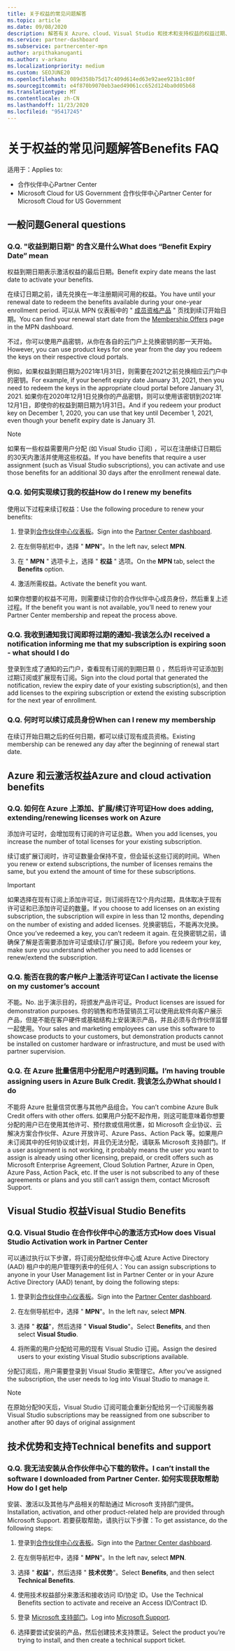 ```yaml
---
title: 关于权益的常见问题解答
ms.topic: article
ms.date: 09/08/2020
description: 解答有关 Azure、cloud、Visual Studio 和技术和支持权益的权益过期、续订和激活许可证的问题
ms.service: partner-dashboard
ms.subservice: partnercenter-mpn
author: arpithakanuganti
ms.author: v-arkanu
ms.localizationpriority: medium
ms.custom: SEOJUNE20
ms.openlocfilehash: 089d358b75d17c409d614ed63e92aee921b1c80f
ms.sourcegitcommit: e4f870b9070eb3aed49061cc652d124ba0d05b68
ms.translationtype: MT
ms.contentlocale: zh-CN
ms.lasthandoff: 11/23/2020
ms.locfileid: "95417245"
---
```

# <a name="benefits-faq"></a><span data-ttu-id="2743c-103">关于权益的常见问题解答</span><span class="sxs-lookup"><span data-stu-id="2743c-103">Benefits FAQ</span></span>

<span data-ttu-id="2743c-104">适用于：</span><span class="sxs-lookup"><span data-stu-id="2743c-104">Applies to:</span></span>

- <span data-ttu-id="2743c-105">合作伙伴中心</span><span class="sxs-lookup"><span data-stu-id="2743c-105">Partner Center</span></span>
- <span data-ttu-id="2743c-106">Microsoft Cloud for US Government 合作伙伴中心</span><span class="sxs-lookup"><span data-stu-id="2743c-106">Partner Center for Microsoft Cloud for US Government</span></span>

## <a name="general-questions"></a><span data-ttu-id="2743c-107">一般问题</span><span class="sxs-lookup"><span data-stu-id="2743c-107">General questions</span></span>

### <a name="q-what-does-benefit-expiry-date-mean"></a><span data-ttu-id="2743c-108">Q.</span><span class="sxs-lookup"><span data-stu-id="2743c-108">Q.</span></span> <span data-ttu-id="2743c-109">"收益到期日期" 的含义是什么</span><span class="sxs-lookup"><span data-stu-id="2743c-109">What does “Benefit Expiry Date” mean</span></span>

<span data-ttu-id="2743c-110">权益到期日期表示激活权益的最后日期。</span><span class="sxs-lookup"><span data-stu-id="2743c-110">Benefit expiry date means the last date to activate your benefits.</span></span>

<span data-ttu-id="2743c-111">在续订日期之前，请先兑换在一年注册期间可用的权益。</span><span class="sxs-lookup"><span data-stu-id="2743c-111">You have until your renewal date to redeem the benefits available during your one-year enrollment period.</span></span> <span data-ttu-id="2743c-112">可以从 MPN 仪表板中的 " [成员资格产品](https://partner.microsoft.com/dashboard/mpn/offers) " 页找到续订开始日期。</span><span class="sxs-lookup"><span data-stu-id="2743c-112">You can find your renewal start date from the [Membership Offers](https://partner.microsoft.com/dashboard/mpn/offers) page in the MPN dashboard.</span></span>

<span data-ttu-id="2743c-113">不过，你可以使用产品密钥，从你在各自的云门户上兑换密钥的那一天开始。</span><span class="sxs-lookup"><span data-stu-id="2743c-113">However, you can use product keys for one year from the day you redeem the keys on their respective cloud portals.</span></span>

<span data-ttu-id="2743c-114">例如，如果权益到期日期为2021年1月31日，则需要在2021之前兑换相应云门户中的密钥。</span><span class="sxs-lookup"><span data-stu-id="2743c-114">For example, if your benefit expiry date January 31, 2021, then you need to redeem the keys in the appropriate cloud portal before January 31, 2021.</span></span> <span data-ttu-id="2743c-115">如果你在2020年12月1日兑换你的产品密钥，则可以使用该密钥到2021年12月1日，即使你的权益到期日期为1月31日。</span><span class="sxs-lookup"><span data-stu-id="2743c-115">And if you redeem your product key on December 1, 2020, you can use that key until December 1, 2021, even though your benefit expiry date is January 31.</span></span>

>[!NOTE]
><span data-ttu-id="2743c-116">如果有一些权益需要用户分配 (如 Visual Studio 订阅) ，可以在注册续订日期后的30天内激活并使用这些权益。</span><span class="sxs-lookup"><span data-stu-id="2743c-116">If you have benefits that require a user assignment (such as Visual Studio subscriptions), you can activate and use those benefits for an additional 30 days after the enrollment renewal date.</span></span>

### <a name="q-how-do-i-renew-my-benefits"></a><span data-ttu-id="2743c-117">Q.</span><span class="sxs-lookup"><span data-stu-id="2743c-117">Q.</span></span> <span data-ttu-id="2743c-118">如何实现续订我的权益</span><span class="sxs-lookup"><span data-stu-id="2743c-118">How do I renew my benefits</span></span>

<span data-ttu-id="2743c-119">使用以下过程来续订权益：</span><span class="sxs-lookup"><span data-stu-id="2743c-119">Use the following procedure to renew your benefits:</span></span>

1. <span data-ttu-id="2743c-120">登录到[合作伙伴中心仪表板](https://partner.microsoft.com/dashboard/)。</span><span class="sxs-lookup"><span data-stu-id="2743c-120">Sign into the [Partner Center dashboard](https://partner.microsoft.com/dashboard/).</span></span>

2. <span data-ttu-id="2743c-121">在左侧导航栏中，选择 " **MPN**"。</span><span class="sxs-lookup"><span data-stu-id="2743c-121">In the left nav, select **MPN**.</span></span>

3. <span data-ttu-id="2743c-122">在 " **MPN** " 选项卡上，选择 " **权益** " 选项。</span><span class="sxs-lookup"><span data-stu-id="2743c-122">On the **MPN** tab, select the **Benefits** option.</span></span>

4. <span data-ttu-id="2743c-123">激活所需权益。</span><span class="sxs-lookup"><span data-stu-id="2743c-123">Activate the benefit you want.</span></span>

<span data-ttu-id="2743c-124">如果你想要的权益不可用，则需要续订你的合作伙伴中心成员身份，然后重复上述过程。</span><span class="sxs-lookup"><span data-stu-id="2743c-124">If the benefit you want is not available, you’ll need to renew your Partner Center membership and repeat the process above.</span></span>

### <a name="q-i-received-a-notification-informing-me-that-my-subscription-is-expiring-soon---what-should-i-do"></a><span data-ttu-id="2743c-125">Q.</span><span class="sxs-lookup"><span data-stu-id="2743c-125">Q.</span></span> <span data-ttu-id="2743c-126">我收到通知我订阅即将过期的通知-我该怎么办</span><span class="sxs-lookup"><span data-stu-id="2743c-126">I received a notification informing me that my subscription is expiring soon - what should I do</span></span>

<span data-ttu-id="2743c-127">登录到生成了通知的云门户，查看现有订阅的到期日期 () ，然后将许可证添加到过期订阅或扩展现有订阅。</span><span class="sxs-lookup"><span data-stu-id="2743c-127">Sign into the cloud portal that generated the notification, review the expiry date of your existing subscription(s), and then add licenses to the expiring subscription or extend the existing subscription for the next year of enrollment.</span></span>

### <a name="q-when-can-i-renew-my-membership"></a><span data-ttu-id="2743c-128">Q.</span><span class="sxs-lookup"><span data-stu-id="2743c-128">Q.</span></span> <span data-ttu-id="2743c-129">何时可以续订成员身份</span><span class="sxs-lookup"><span data-stu-id="2743c-129">When can I renew my membership</span></span>

<span data-ttu-id="2743c-130">在续订开始日期之后的任何日期，都可以续订现有成员资格。</span><span class="sxs-lookup"><span data-stu-id="2743c-130">Existing membership can be renewed any day after the beginning of renewal start date.</span></span>

## <a name="azure-and-cloud-activation-benefits"></a><span data-ttu-id="2743c-131">Azure 和云激活权益</span><span class="sxs-lookup"><span data-stu-id="2743c-131">Azure and cloud activation benefits</span></span>

### <a name="q-how-does-adding-extendingrenewing-licenses-work-on-azure"></a><span data-ttu-id="2743c-132">Q.</span><span class="sxs-lookup"><span data-stu-id="2743c-132">Q.</span></span> <span data-ttu-id="2743c-133">如何在 Azure 上添加、扩展/续订许可证</span><span class="sxs-lookup"><span data-stu-id="2743c-133">How does adding, extending/renewing licenses work on Azure</span></span>

<span data-ttu-id="2743c-134">添加许可证时，会增加现有订阅的许可证总数。</span><span class="sxs-lookup"><span data-stu-id="2743c-134">When you add licenses, you increase the number of total licenses for your existing subscription.</span></span>

<span data-ttu-id="2743c-135">续订或扩展订阅时，许可证数量会保持不变，但会延长这些订阅的时间。</span><span class="sxs-lookup"><span data-stu-id="2743c-135">When you renew or extend subscriptions, the number of licenses remains the same, but you extend the amount of time for these subscriptions.</span></span>

>[!IMPORTANT]
><span data-ttu-id="2743c-136">如果选择在现有订阅上添加许可证，则订阅将在12个月内过期，具体取决于现有许可证和已添加许可证的数量。</span><span class="sxs-lookup"><span data-stu-id="2743c-136">If you choose to add licenses on an existing subscription, the subscription will expire in less than 12 months, depending on the number of existing and added licenses.</span></span> <span data-ttu-id="2743c-137">兑换密钥后，不能再次兑换。</span><span class="sxs-lookup"><span data-stu-id="2743c-137">Once you’ve redeemed a key, you can’t redeem it again.</span></span> <span data-ttu-id="2743c-138">在兑换密钥之前，请确保了解是否需要添加许可证或续订/扩展订阅。</span><span class="sxs-lookup"><span data-stu-id="2743c-138">Before you redeem your key, make sure you understand whether you need to add licenses or renew/extend the subscription.</span></span>

### <a name="q-can-i-activate-the-license-on-my-customers-account"></a><span data-ttu-id="2743c-139">Q.</span><span class="sxs-lookup"><span data-stu-id="2743c-139">Q.</span></span> <span data-ttu-id="2743c-140">能否在我的客户帐户上激活许可证</span><span class="sxs-lookup"><span data-stu-id="2743c-140">Can I activate the license on my customer’s account</span></span>

<span data-ttu-id="2743c-141">不能。</span><span class="sxs-lookup"><span data-stu-id="2743c-141">No.</span></span> <span data-ttu-id="2743c-142">出于演示目的，将颁发产品许可证。</span><span class="sxs-lookup"><span data-stu-id="2743c-142">Product licenses are issued for demonstration purposes.</span></span> <span data-ttu-id="2743c-143">你的销售和市场营销员工可以使用此软件向客户展示产品，但是不能在客户硬件或基础结构上安装演示产品，并且必须与合作伙伴监督一起使用。</span><span class="sxs-lookup"><span data-stu-id="2743c-143">Your sales and marketing employees can use this software to showcase products to your customers, but demonstration products cannot be installed on customer hardware or infrastructure, and must be used with partner supervision.</span></span>

### <a name="q-im-having-trouble-assigning-users-in-azure-bulk-credit-what-should-i-do"></a><span data-ttu-id="2743c-144">Q.</span><span class="sxs-lookup"><span data-stu-id="2743c-144">Q.</span></span> <span data-ttu-id="2743c-145">在 Azure 批量信用中分配用户时遇到问题。</span><span class="sxs-lookup"><span data-stu-id="2743c-145">I’m having trouble assigning users in Azure Bulk Credit.</span></span> <span data-ttu-id="2743c-146">我该怎么办</span><span class="sxs-lookup"><span data-stu-id="2743c-146">What should I do</span></span>

<span data-ttu-id="2743c-147">不能将 Azure 批量信贷优惠与其他产品组合。</span><span class="sxs-lookup"><span data-stu-id="2743c-147">You can’t combine Azure Bulk Credit offers with other offers.</span></span> <span data-ttu-id="2743c-148">如果用户分配不起作用，则这可能意味着你想要分配的用户已在使用其他许可、预付款或信用优惠，如 Microsoft 企业协议、云解决方案合作伙伴、Azure 开放许可、Azure Pass、Action Pack 等。如果用户未订阅其中的任何协议或计划，并且仍无法分配，请联系 Microsoft 支持部门。</span><span class="sxs-lookup"><span data-stu-id="2743c-148">If a user assignment is not working, it probably means the user you want to assign is already using other licensing, prepaid, or credit offers such as Microsoft Enterprise Agreement, Cloud Solution Partner, Azure in Open, Azure Pass, Action Pack, etc. If the user is not subscribed to any of these agreements or plans and you still can’t assign them, contact Microsoft Support.</span></span>

## <a name="visual-studio-benefits"></a><span data-ttu-id="2743c-149">Visual Studio 权益</span><span class="sxs-lookup"><span data-stu-id="2743c-149">Visual Studio Benefits</span></span>

### <a name="q-how-does-visual-studio-activation-work-in-partner-center"></a><span data-ttu-id="2743c-150">Q.</span><span class="sxs-lookup"><span data-stu-id="2743c-150">Q.</span></span> <span data-ttu-id="2743c-151">Visual Studio 在合作伙伴中心的激活方式</span><span class="sxs-lookup"><span data-stu-id="2743c-151">How does Visual Studio Activation work in Partner Center</span></span>

<span data-ttu-id="2743c-152">可以通过执行以下步骤，将订阅分配给伙伴中心或 Azure Active Directory (AAD) 租户中的用户管理列表中的任何人：</span><span class="sxs-lookup"><span data-stu-id="2743c-152">You can assign subscriptions to anyone in your User Management list in Partner Center or in your Azure Active Directory (AAD) tenant, by doing the following steps:</span></span>

1. <span data-ttu-id="2743c-153">登录到[合作伙伴中心仪表板](https://partner.microsoft.com/dashboard/)。</span><span class="sxs-lookup"><span data-stu-id="2743c-153">Sign into the [Partner Center dashboard](https://partner.microsoft.com/dashboard/).</span></span>

2. <span data-ttu-id="2743c-154">在左侧导航栏中，选择 " **MPN**"。</span><span class="sxs-lookup"><span data-stu-id="2743c-154">In the left nav, select **MPN**.</span></span>

3. <span data-ttu-id="2743c-155">选择 " **权益**"，然后选择 " **Visual Studio**"。</span><span class="sxs-lookup"><span data-stu-id="2743c-155">Select **Benefits**, and then select **Visual Studio**.</span></span>

4. <span data-ttu-id="2743c-156">将所需的用户分配给可用的现有 Visual Studio 订阅。</span><span class="sxs-lookup"><span data-stu-id="2743c-156">Assign the desired users to your existing Visual Studio subscriptions available.</span></span>

<span data-ttu-id="2743c-157">分配订阅后，用户需要登录到 Visual Studio 来管理它。</span><span class="sxs-lookup"><span data-stu-id="2743c-157">After you’ve assigned the subscription, the user needs to log into Visual Studio to manage it.</span></span>

>[!Note]
> <span data-ttu-id="2743c-158">在原始分配90天后，Visual Studio 订阅可能会重新分配给另一个订阅服务器</span><span class="sxs-lookup"><span data-stu-id="2743c-158">Visual Studio subscriptions may be reassigned from one subscriber to another after 90 days of original assignment</span></span>

## <a name="technical-benefits-and-support"></a><span data-ttu-id="2743c-159">技术优势和支持</span><span class="sxs-lookup"><span data-stu-id="2743c-159">Technical benefits and support</span></span>

### <a name="q-i-cant-install-the-software-i-downloaded-from-partner-center-how-do-i-get-help"></a><span data-ttu-id="2743c-160">Q.</span><span class="sxs-lookup"><span data-stu-id="2743c-160">Q.</span></span> <span data-ttu-id="2743c-161">我无法安装从合作伙伴中心下载的软件。</span><span class="sxs-lookup"><span data-stu-id="2743c-161">I can’t install the software I downloaded from Partner Center.</span></span> <span data-ttu-id="2743c-162">如何实现获取帮助</span><span class="sxs-lookup"><span data-stu-id="2743c-162">How do I get help</span></span>

<span data-ttu-id="2743c-163">安装、激活以及其他与产品相关的帮助通过 Microsoft 支持部门提供。</span><span class="sxs-lookup"><span data-stu-id="2743c-163">Installation, activation, and other product-related help are provided through Microsoft Support.</span></span> <span data-ttu-id="2743c-164">若要获取帮助，请执行以下步骤：</span><span class="sxs-lookup"><span data-stu-id="2743c-164">To get assistance, do the following steps:</span></span>

1. <span data-ttu-id="2743c-165">登录到[合作伙伴中心仪表板](https://partner.microsoft.com/dashboard/)。</span><span class="sxs-lookup"><span data-stu-id="2743c-165">Sign into the [Partner Center dashboard](https://partner.microsoft.com/dashboard/).</span></span>

2. <span data-ttu-id="2743c-166">在左侧导航栏中，选择 " **MPN**"。</span><span class="sxs-lookup"><span data-stu-id="2743c-166">In the left nav, select **MPN**.</span></span>

3. <span data-ttu-id="2743c-167">选择 " **权益**"，然后选择 " **技术优势**"。</span><span class="sxs-lookup"><span data-stu-id="2743c-167">Select **Benefits**, and then select **Technical Benefits**.</span></span>

4. <span data-ttu-id="2743c-168">使用技术权益部分来激活和接收访问 ID/协定 ID。</span><span class="sxs-lookup"><span data-stu-id="2743c-168">Use the Technical Benefits section to activate and receive an Access ID/Contract ID.</span></span>

5. <span data-ttu-id="2743c-169">登录 [Microsoft 支持部门](https://support.microsoft.com/supportforbusiness/productselection)。</span><span class="sxs-lookup"><span data-stu-id="2743c-169">Log into [Microsoft Support](https://support.microsoft.com/supportforbusiness/productselection).</span></span>

6. <span data-ttu-id="2743c-170">选择要尝试安装的产品，然后创建技术支持票证。</span><span class="sxs-lookup"><span data-stu-id="2743c-170">Select the product you’re trying to install, and then create a technical support ticket.</span></span>
